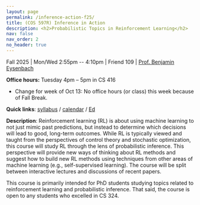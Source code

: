 ```yaml
---
layout: page
permalink: /inference-action-f25/
title: (COS 597R) Inference in Action
description: <h2>Probabilistic Topics in Reinforcement Learning</h2>
nav: false
nav_order: 2
no_header: true
---
```


<p>Fall 2025 | Mon/Wed 2:55pm -- 4:10pm | Friend 109 | <a href="../index.html">Prof. Benjamin Eysenbach</a> </p>

**Office hours:** Tuesday 4pm – 5pm in CS 416
* Change for week of Oct 13: No office hours (or class) this week because of Fall Break.


**Quick links**: [syllabus](https://docs.google.com/document/d/1qeE1Sz-pQBehIJ_gTKSNTw1tOmXlS3a3-4rmpBg2ZMw/edit?usp=sharing) / [calendar](https://docs.google.com/spreadsheets/d/1UxMqw2ZNVVyJjYn8pJ4Gj3GnsJSBwVW8_ykkiUdxm88/edit?usp=sharing) / [Ed](https://edstem.org/us/courses/84511/discussion)

<!--

**FAQ**:
* Where is class? Friend Center 006.
* The class is full? Please fill out the [waitlist form](https://forms.gle/vtWQ1xtD2fkEL97Q9). No need to email me. Attend class and I'll let you know the plan for enrollment (I'm working to get a TA that will help us increase the cap a bit.).
* First class: Wed Sept 6.
* Is it OK that I haven't taken COS 324, but have taken another ML course? Yes, _as long as you're familiar with the [RL](https://princeton-introml.github.io/files/part4.pdf) and [mathematics for ML](https://princeton-introml.github.io/files/part6.pdf) portions of 324_.
* Office hours will be immediately followly Wednesday's classes: Wed 3:00pm -- 4:00pm in CS 416.
* Other questions? Email the course staff ([eysenbach@princeton.edu](mailto:eysenbach@princeton.edu)).
-->

**Description**: Reinforcement learning (RL) is about using machine learning to not just mimic past predictions, but instead to determine which decisions will lead to good, long-term outcomes. While RL is typically viewed and taught from the perspectives of control theory and stochastic optimization, this course will study RL through the lens of probabilistic inference. This perspective will provide new ways of thinking about RL methods and suggest how to build new RL methods using techniques from other areas of machine learning (e.g., self-supervised learning). The course will be split between interactive lectures and discussions of recent papers.

This course is primarily intended for PhD students studying topics related to reinforcement learning and probabilistic inference. That said, the course is open to any students who excelled in CS 324. 

